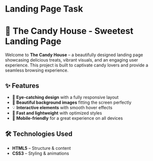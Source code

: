 # Landing Page Task
# 🍭 The Candy House - Sweetest Landing Page  

Welcome to **The Candy House** – a beautifully designed landing page showcasing delicious treats, vibrant visuals, and an engaging user experience. This project is built to captivate candy lovers and provide a seamless browsing experience.

## ✨ Features  

- 🍬 **Eye-catching design** with a fully responsive layout  
- 🎨 **Beautiful background images** fitting the screen perfectly  
- 💡 **Interactive elements** with smooth hover effects  
- 🚀 **Fast and lightweight** with optimized styles  
- 📱 **Mobile-friendly** for a great experience on all devices  


## 🛠️ Technologies Used  

- **HTML5** – Structure & content  
- **CSS3** – Styling & animations  
 


